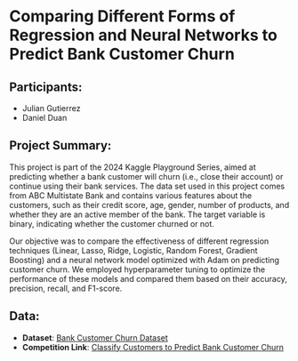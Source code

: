 # Comparing Different Forms of Regression and Neural Networks to Predict Bank Customer Churn

## Participants:
- Julian Gutierrez
- Daniel Duan

## Project Summary:
This project is part of the 2024 Kaggle Playground Series, aimed at predicting whether a bank customer will churn (i.e., close their account) or continue using their bank services. The data set used in this project comes from ABC Multistate Bank and contains various features about the customers, such as their credit score, age, gender, number of products, and whether they are an active member of the bank. The target variable is binary, indicating whether the customer churned or not.

Our objective was to compare the effectiveness of different regression techniques (Linear, Lasso, Ridge, Logistic, Random Forest, Gradient Boosting) and a neural network model optimized with Adam on predicting customer churn. We employed hyperparameter tuning to optimize the performance of these models and compared them based on their accuracy, precision, recall, and F1-score.

## Data:
- **Dataset**: [Bank Customer Churn Dataset](https://www.kaggle.com/datasets/gauravtopre/bank-customer-churn-dataset)
- **Competition Link**: [Classify Customers to Predict Bank Customer Churn](https://www.kaggle.com/competitions/classify-customers-to-predict-bank-customer-churn/overview)
